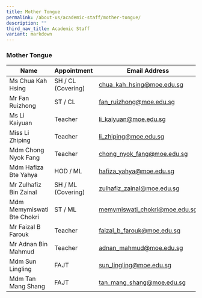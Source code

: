 ```yaml
---
title: Mother Tongue
permalink: /about-us/academic-staff/mother-tongue/
description: ""
third_nav_title: Academic Staff
variant: markdown
---
```

### **Mother Tongue**

| Name | Appointment |  Email Address |
|---|---|---|
| Ms Chua Kah Hsing | SH / CL (Covering) | [chua_kah_hsing@moe.edu.sg](mailto:chua_kah_hsing@moe.edu.sg) |
| Mr Fan Ruizhong | ST / CL          | [fan_ruizhong@moe.edu.sg](mailto:fan_ruizhong@moe.edu.sg) |
| Ms Li Kaiyuan | Teacher | [li_kaiyuan@moe.edu.sg](mailto:li_kaiyuan@moe.edu.sg) |
| Miss Li Zhiping | Teacher | [li_zhiping@moe.edu.sg](mailto:li_zhiping@moe.edu.sg) |
| Mdm Chong Nyok Fang | Teacher | [chong_nyok_fang@moe.edu.sg](mailto:chong_nyok_fang@moe.edu.sg) |
| Mdm Hafiza Bte Yahya | HOD / ML | [hafiza_yahya@moe.edu.sg](mailto:hafiza_yahya@moe.edu.sg) |
| Mr Zulhafiz Bin Zainal | SH / ML (Covering) | [zulhafiz_zainal@moe.edu.sg](mailto:zulhafiz_zainal@moe.edu.sg) |
| Mdm Memymiswati Bte Chokri | ST / ML | [memymiswati_chokri@moe.edu.sg](mailto:memymiswati_chokri@moe.edu.sg) |
| Mr Faizal B Farouk | Teacher | [faizal_b_farouk@moe.edu.sg](mailto:faizal_b_farouk@moe.edu.sg) |
| Mr Adnan Bin Mahmud | Teacher | [adnan_mahmud@moe.edu.sg](mailto:adnan_mahmud@moe.edu.sg) |
| Mdm Sun Lingling | FAJT | [sun_lingling@moe.edu.sg](mailto:sun_lingling@moe.edu.sg) |
| Mdm Tan Mang Shang | FAJT | [tan_mang_shang@moe.edu.sg](mailto:neo_kai_sheng@moe.edu.sg) |